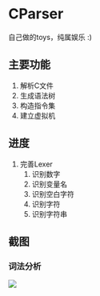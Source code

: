 # CParser

自己做的toys，纯属娱乐 :)

## 主要功能

1. 解析C文件
2. 生成语法树
3. 构造指令集
4. 建立虚拟机

## 进度

1. 完善Lexer
   1. 识别数字
   2. 识别变量名
   3. 识别空白字符
   4. 识别字符
   5. 识别字符串

## 截图

### 词法分析

![](https://pic4.zhimg.com/v2-12fcbe73a8340d20a9488ae0228ff11f.png)